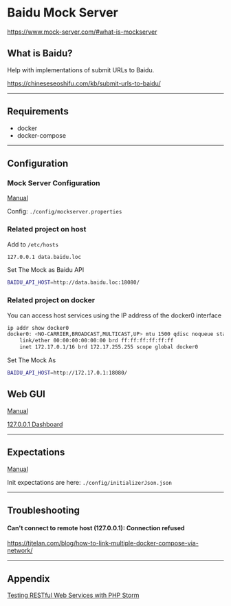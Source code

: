 # Baidu Mock Server

https://www.mock-server.com/#what-is-mockserver

## What is Baidu?

Help with implementations of submit URLs to Baidu.

https://chineseseoshifu.com/kb/submit-urls-to-baidu/

---

## Requirements 

* docker 
* docker-compose

---

## Configuration

### Mock Server Configuration

[Manual](https://www.mock-server.com/mock_server/configuration_properties.html)

Config: `./config/mockserver.properties`

### Related project on host

Add to `/etc/hosts`

```bash
127.0.0.1 data.baidu.loc
```

Set The Mock as Baidu API 

```bash
BAIDU_API_HOST=http://data.baidu.loc:18080/
```

### Related project on docker

You can access host services using the IP address of the docker0 interface

```bash
ip addr show docker0
docker0: <NO-CARRIER,BROADCAST,MULTICAST,UP> mtu 1500 qdisc noqueue state DOWN group default 
    link/ether 00:00:00:00:00:00 brd ff:ff:ff:ff:ff:ff
    inet 172.17.0.1/16 brd 172.17.255.255 scope global docker0
```

Set The Mock As

```bash
BAIDU_API_HOST=http://172.17.0.1:18080/
```

## Web GUI

[Manual](https://www.mock-server.com/mock_server/mockserver_ui.html)

[127.0.0.1 Dashboard](http://localhost:18080/mockserver/dashboard)

---

## Expectations

[Manual](https://www.mock-server.com/mock_server/initializing_expectations.html#expectation_initializer_json)

Init expectations are here: `./config/initializerJson.json`

---

## Troubleshooting

#### Can't connect to remote host (127.0.0.1): Connection refused 

https://tjtelan.com/blog/how-to-link-multiple-docker-compose-via-network/

---

## Appendix

[Testing RESTful Web Services with PHP Storm](https://www.jetbrains.com/help/phpstorm/http-client-in-product-code-editor.html)
